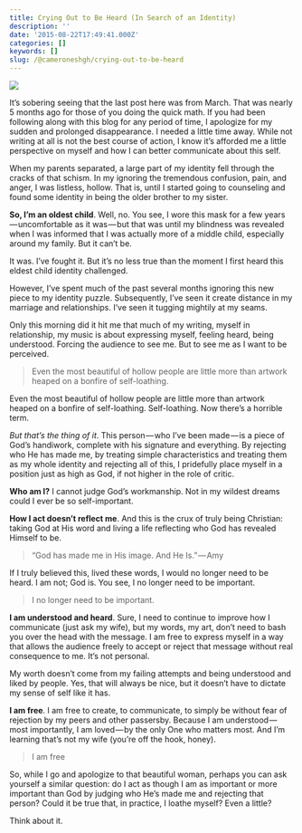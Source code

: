 ```yaml
---
title: Crying Out to Be Heard (In Search of an Identity)
description: ''
date: '2015-08-22T17:49:41.000Z'
categories: []
keywords: []
slug: /@cameroneshgh/crying-out-to-be-heard
---
```


![](https://cdn-images-1.medium.com/max/1200/1*vs_qQxf8QcHYCVgMEZb36A.jpeg)

It’s sobering seeing that the last post here was from March. That was nearly 5 months ago for those of you doing the quick math. If you had been following along with this blog for any period of time, I apologize for my sudden and prolonged disappearance. I needed a little time away. While not writing at all is not the best course of action, I know it’s afforded me a little perspective on myself and how I can better communicate about this self.

When my parents separated, a large part of my identity fell through the cracks of that schism. In my ignoring the tremendous confusion, pain, and anger, I was listless, hollow. That is, until I started going to counseling and found some identity in being the older brother to my sister.

**So, I’m an oldest child**. Well, no. You see, I wore this mask for a few years — uncomfortable as it was — but that was until my blindness was revealed when I was informed that I was actually more of a middle child, especially around my family. But it can’t be.

It was. I’ve fought it. But it’s no less true than the moment I first heard this eldest child identity challenged.

However, I’ve spent much of the past several months ignoring this new piece to my identity puzzle. Subsequently, I’ve seen it create distance in my marriage and relationships. I’ve seen it tugging mightily at my seams.

Only this morning did it hit me that much of my writing, myself in relationship, my music is about expressing myself, feeling heard, being understood. Forcing the audience to see me. But to see me as I want to be perceived.

> Even the most beautiful of hollow people are little more than artwork heaped on a bonfire of self-loathing.

Even the most beautiful of hollow people are little more than artwork heaped on a bonfire of self-loathing. Self-loathing. Now there’s a horrible term.

_But that’s the thing of it_. This person — who I’ve been made — is a piece of God’s handiwork, complete with his signature and everything. By rejecting who He has made me, by treating simple characteristics and treating them as my whole identity and rejecting all of this, I pridefully place myself in a position just as high as God, if not higher in the role of critic.

**Who am I?** I cannot judge God’s workmanship. Not in my wildest dreams could I ever be so self-important.

**How I act doesn’t reflect me**. And this is the crux of truly being Christian: taking God at His word and living a life reflecting who God has revealed Himself to be.

> “God has made me in His image. And He Is.” — Amy

If I truly believed this, lived these words, I would no longer need to be heard. I am not; God is. You see, I no longer need to be important.

> I no longer need to be important.

**I am understood and heard**. Sure, I need to continue to improve how I communicate (just ask my wife), but my words, my art, don’t need to bash you over the head with the message. I am free to express myself in a way that allows the audience freely to accept or reject that message without real consequence to me. It’s not personal.

My worth doesn’t come from my failing attempts and being understood and liked by people. Yes, that will always be nice, but it doesn’t have to dictate my sense of self like it has.

**I am free**. I am free to create, to communicate, to simply be without fear of rejection by my peers and other passersby. Because I am understood — most importantly, I am loved — by the only One who matters most. And I’m learning that’s not my wife (you’re off the hook, honey).

> I am free

So, while I go and apologize to that beautiful woman, perhaps you can ask yourself a similar question: do I act as though I am as important or more important than God by judging who He’s made me and rejecting that person? Could it be true that, in practice, I loathe myself? Even a little?

Think about it.